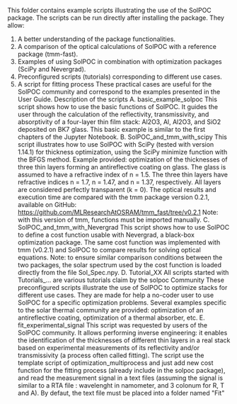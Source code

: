 This folder contains example scripts illustrating the use of the SolPOC package.
The scripts can be run directly after installing the package.
They allow:
1.	A better understanding of the package functionalities.
2.	A comparison of the optical calculations of SolPOC with a reference package (tmm-fast).
3.	Examples of using SolPOC in combination with optimization packages (SciPy and Nevergrad).
4.	Preconfigured scripts (tutorials) corresponding to different use cases.
5.	A script for fitting process
These practical cases are useful for the SolPOC community and correspond to the examples presented in the User Guide.
Description of the scripts
A. basic_example_solpoc
This script shows how to use the basic functions of SolPOC.
It guides the user through the calculation of the reflectivity, transmissivity, and absorptivity of a four-layer thin film stack: Al2O3, Al, Al2O3, and SiO2 deposited on BK7 glass. This basic example is similar to the first chapters of the Jupyter Notebook.
B. SolPOC_and_tmm_with_scipy
This script illustrates how to use SolPOC with SciPy (tested with version 1.14.1) for thickness optimization, using the SciPy minimize function with the BFGS method.
Example provided: optimization of the thicknesses of three thin layers forming an antireflective coating on glass.
The glass is assumed to have a refractive index of n = 1.5. The three thin layers have refractive indices n = 1.7, n = 1.47, and n = 1.37, respectively.
All layers are considered perfectly transparent (k = 0).
The optical results and execution time are compared with the tmm package version 0.2.1, available on GitHub: https://github.com/MLResearchAtOSRAM/tmm_fast/tree/v0.2.1
Note: with this version of tmm, functions must be imported manually.
C. SolPOC_and_tmm_with_Nevergrad
This script shows how to use SolPOC to define a cost function usable with Nevergrad, a black-box optimization package.
The same cost function was implemented with tmm (v0.2.1) and SolPOC to compare results for solving optical equations.
Note: to ensure similar comparison conditions between the two packages, the solar spectrum used by the cost function is loaded directly from the file Sol_Spec.npy.
D. Tutorial_XX
All scripts started with Tutorials_... are various tutorials claim by the solpoc Community
These preconfigured scripts illustrate the use of SolPOC to optimize stacks for different use cases.
They are made for help a no-coder user to use SolPOC for a specific optimization problems.
Several examples specific to the solar thermal community are provided: optimization of an antireflective coating, optimization of a thermal absorber, etc.
E. fit_experimental_signal
This script was requested by users of the SolPOC community. It allows performing inverse engineering: it enables the identification of the thicknesses of different thin layers in a real stack based on experimental measurements of its reflectivity and/or transmissivity (a process often called fitting).
The script use the template script of optimization_multiprocess and just add new cost function for the fitting process (already include in the solpoc package), and read the measurement signal in a text files (assuming the signal is similar to a RTA file : wavelenght in namometer, and 3 colonum for R, T and A).
By defaut, the text file must be placed into a folder named "Fit"